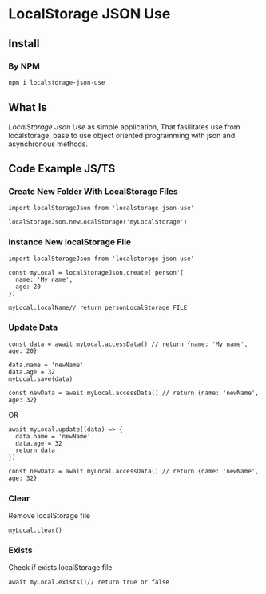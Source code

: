 # LocalStorage JSON Use

## Install

### By NPM

```sh
npm i localstorage-json-use
```

## What Is

_LocalStorage Json Use_ as simple application,
That fasilitates use from localstorage,
base to use object oriented programming with json and asynchronous methods.

## Code Example JS/TS

### Create New Folder With LocalStorage Files

```TS
import localStorageJson from 'localstorage-json-use'

localStorageJson.newLocalStorage('myLocalStorage')
```

### Instance New localStorage File

```TS
import localStorageJson from 'localstorage-json-use'

const myLocal = localStorageJson.create('person'{
  name: 'My name',
  age: 20
})

myLocal.localName// return personLocalStorage FILE
```

### Update Data

```TS
const data = await myLocal.accessData() // return {name: 'My name', age: 20}

data.name = 'newName'
data.age = 32
myLocal.save(data)

const newData = await myLocal.accessData() // return {name: 'newName', age: 32}
```

OR

```TS
await myLocal.update((data) => {
  data.name = 'newName'
  data.age = 32
  return data
})

const newData = await myLocal.accessData() // return {name: 'newName', age: 32}
```

### Clear

Remove localStorage file

```TS
myLocal.clear()
```

### Exists

Check if exists localStorage file

```TS
await myLocal.exists()// return true or false
```
